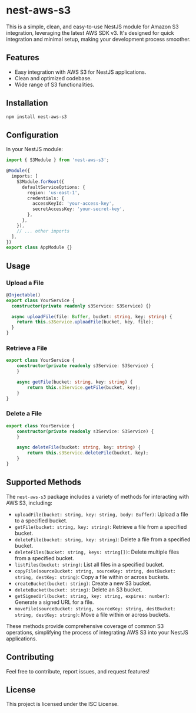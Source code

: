 # nest-aws-s3

This is a simple, clean, and easy-to-use NestJS module for Amazon S3 integration, leveraging the latest AWS SDK v3. It's designed for quick integration and minimal setup, making your development process smoother.

## Features

- Easy integration with AWS S3 for NestJS applications.
- Clean and optimized codebase.
- Wide range of S3 functionalities.

## Installation

```bash
npm install nest-aws-s3
```

## Configuration

In your NestJS module:

```typescript
import { S3Module } from 'nest-aws-s3';

@Module({
  imports: [
    S3Module.forRoot({
      defaultServiceOptions: {
        region: 'us-east-1',
        credentials: {
          accessKeyId: 'your-access-key',
          secretAccessKey: 'your-secret-key',
        },
      },
    }),
    // ... other imports
  ],
})
export class AppModule {}
```

## Usage
### Upload a File

```typescript
@Injectable()
export class YourService {
  constructor(private readonly s3Service: S3Service) {}

  async uploadFile(file: Buffer, bucket: string, key: string) {
    return this.s3Service.uploadFile(bucket, key, file);
  }
}
```

### Retrieve a File

```typescript
export class YourService {
    constructor(private readonly s3Service: S3Service) {
    }

    async getFile(bucket: string, key: string) {
        return this.s3Service.getFile(bucket, key);
    }
}
```

### Delete a File

```typescript
export class YourService {
    constructor(private readonly s3Service: S3Service) {
    }

    async deleteFile(bucket: string, key: string) {
        return this.s3Service.deleteFile(bucket, key);
    }
}
```
## Supported Methods

The `nest-aws-s3` package includes a variety of methods for interacting with AWS S3, including:

- `uploadFile(bucket: string, key: string, body: Buffer)`: Upload a file to a specified bucket.
- `getFile(bucket: string, key: string)`: Retrieve a file from a specified bucket.
- `deleteFile(bucket: string, key: string)`: Delete a file from a specified bucket.
- `deleteFiles(bucket: string, keys: string[])`: Delete multiple files from a specified bucket.
- `listFiles(bucket: string)`: List all files in a specified bucket.
- `copyFile(sourceBucket: string, sourceKey: string, destBucket: string, destKey: string)`: Copy a file within or across buckets.
- `createBucket(bucket: string)`: Create a new S3 bucket.
- `deleteBucket(bucket: string)`: Delete an S3 bucket.
- `getSignedUrl(bucket: string, key: string, expires: number)`: Generate a signed URL for a file.
- `moveFile(sourceBucket: string, sourceKey: string, destBucket: string, destKey: string)`: Move a file within or across buckets.

These methods provide comprehensive coverage of common S3 operations, simplifying the process of integrating AWS S3 into your NestJS applications.


## Contributing
Feel free to contribute, report issues, and request features!

## License
This project is licensed under the ISC License.
